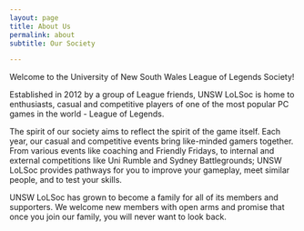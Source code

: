 ```yaml
---
layout: page
title: About Us
permalink: about
subtitle: Our Society

---
```

Welcome to the University of New South Wales League of Legends Society!

Established in 2012 by a group of League friends, UNSW LoLSoc is home to enthusiasts, casual and competitive players of one of the most popular PC games in the world - League of Legends.

The spirit of our society aims to reflect the spirit of the game itself. Each year, our casual and competitive events bring like-minded gamers together. From various events like coaching and Friendly Fridays, to internal and external competitions like Uni Rumble and Sydney Battlegrounds; UNSW LoLSoc provides pathways for you to improve your gameplay, meet similar people, and to test your skills.

UNSW LoLSoc has grown to become a family for all of its members and supporters. We welcome new members with open arms and promise that once you join our family, you will never want to look back.
